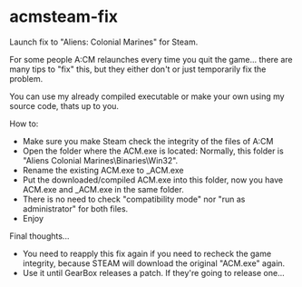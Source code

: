 # acmsteam-fix
Launch fix to "Aliens: Colonial Marines" for Steam.

For some people A:CM relaunches every time you quit the game... there are many tips to "fix" this, but they either don't or just temporarily fix the problem. 

You can use my already compiled executable or make your own using my source code, thats up to you.

How to:

* Make sure you make Steam check the integrity of the files of A:CM
* Open the folder where the ACM.exe is located: Normally, this folder is "Aliens Colonial Marines\Binaries\Win32".
* Rename the existing ACM.exe to _ACM.exe
* Put the downloaded/compiled ACM.exe into this folder, now you have ACM.exe and _ACM.exe in the same folder.
* There is no need to check "compatibility mode" nor "run as administrator" for both files.
* Enjoy


Final thoughts...

* You need to reapply this fix again if you need to recheck the game integrity, because STEAM will download the original "ACM.exe" again.
* Use it until GearBox releases a patch. If they're going to release one...
